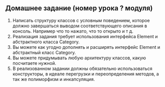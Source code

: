 ## Домашнее задание (номер урока ? модуля)

1. Написать структуру классов с условным поведением, которое должно завершаться выводом соответствующего описания в консоль. Например что то нажато, что то открыто и т д.
2. Реализация задания требует использования интерфейса Element и абстрактного класса Category.
3. Вы можете как угодно дополнять и расширять интерфейс Element и абстрактный класс Category.
4. Вы можете придумывать любую архитектуру классов, какую посчитаете нужной.
5. В реализованном задании должны обязательно использоваться конструкторы, в идеале перегрузки и переопределения методов, а так же полиморфизм и инкапсуляция.

